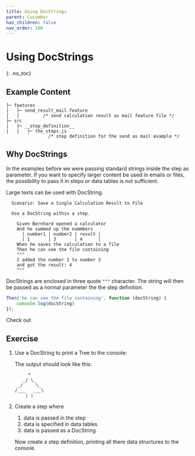 ```yaml
---
title: Using DocStrings
parent: Cucumber
has_children: false
nav_order: 100
---
```


# Using DocStrings
{: .no_toc}

## Example Content

```text
├─ features
|   ├─ send_result_mail.feature
|   |         /* send calculation result as mail feature file */
├─ src
|   ├─ __step_definition__
|   |   ├─ the_steps.js
                /* step definition for the send as mail example */
```

## Why DocStrings

In the examples before we were passing standard strings inside the step as parameter.
If you want to specify larger content be used in emails or files, the possibility to  pass 
it in steps or data tables is not sufficient.

Large texts can be used with DocString. 

````gherkin
  Scenario: Save a Single Calculation Result to File

  Use a DocString within a step.

    Given Bernhard opened a calculator
    And he summed up the nummbers
      | number1 | number2 | result |
      | 1       | 3       | 4      |
    When he saves the calculation to a file
    Then he can see the file containing
    """
    I added the number 1 to number 3
    and got the result: 4
    """
````

DocStrings are enclosed in three quote ``"""`` character. The string will then be passed
as a normal parameter the the step definition.

````typescript
Then('he can see the file containing', function (docString) {
    console.log(docString)
});
````

Check out

## Exercise

1. Use a DocString to print a Tree to the console:

    The output should look like this:
    
    ````text
         *
       _/ \_
     _/     \_
    /___   ___\
        | |
    ````

2. Create a step where 
    1. data is passed in the step
    1. data is specified in data tables
    1. data is passed as a DocString
    
    Now create a step definition, printing all there data structures to the console.
    
 